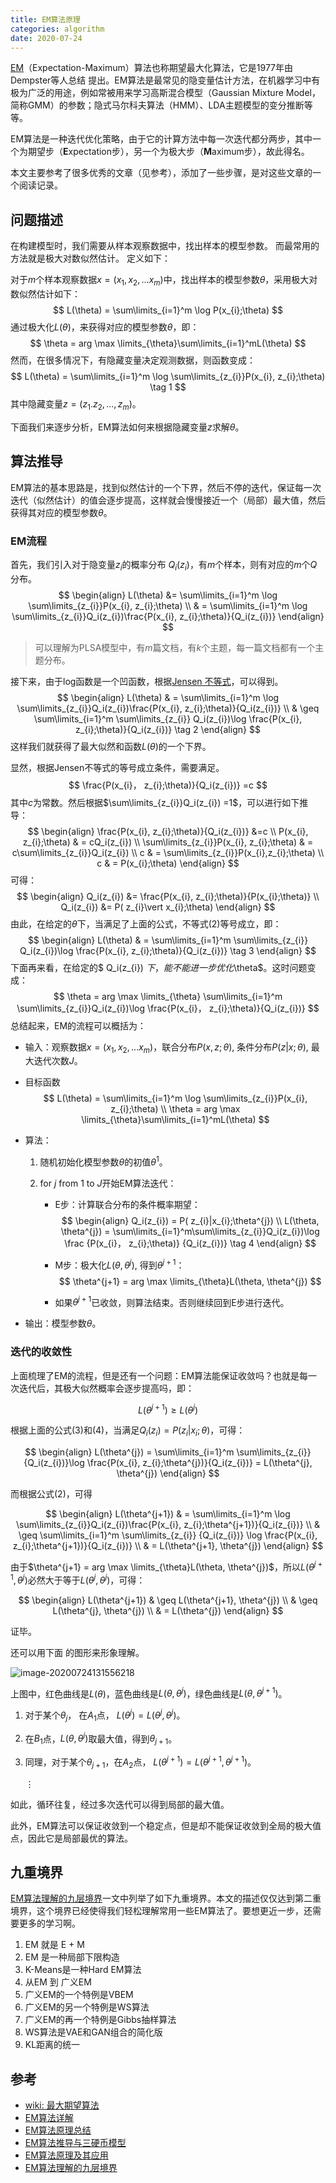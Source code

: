 ```yaml
---
title: EM算法原理
categories: algorithm
date: 2020-07-24
---
```


[EM](https://zh.wikipedia.org/wiki/%E6%9C%80%E5%A4%A7%E6%9C%9F%E6%9C%9B%E7%AE%97%E6%B3%95)（Expectation-Maximum）算法也称期望最大化算法，它是1977年由Dempster等人总结 提出。EM算法是最常见的隐变量估计方法，在机器学习中有极为广泛的用途，例如常被用来学习高斯混合模型（Gaussian Mixture Model，简称GMM）的参数；隐式马尔科夫算法（HMM）、LDA主题模型的变分推断等等。

EM算法是一种迭代优化策略，由于它的计算方法中每一次迭代都分两步，其中一个为期望步（**E**xpectation步），另一个为极大步（**M**aximum步），故此得名。

本文主要参考了很多优秀的文章（见参考），添加了一些步骤，是对这些文章的一个阅读记录。

## 问题描述

在构建模型时，我们需要从样本观察数据中，找出样本的模型参数。 而最常用的方法就是极大对数似然估计。 定义如下：

对于$m$个样本观察数据$x=(x_1,x_2,...x_m)$中，找出样本的模型参数$\theta$，采用极大对数似然估计如下：
$$
L(\theta) = \sum\limits_{i=1}^m \log P(x_{i};\theta)
$$
通过极大化$L(\theta)$，来获得对应的模型参数$\theta$，即：
$$
\theta = arg \max \limits_{\theta}\sum\limits_{i=1}^mL(\theta)
$$
然而，在很多情况下，有隐藏变量决定观测数据，则函数变成：
$$
L(\theta) = \sum\limits_{i=1}^m \log \sum\limits_{z_{i}}P(x_{i}, z_{i};\theta) \tag 1
$$
其中隐藏变量$z=(z_1. z_2,...,z_m)$。

下面我们来逐步分析，EM算法如何来根据隐藏变量$z$求解$\theta$。

## 算法推导

EM算法的基本思路是，找到似然估计的一个下界，然后不停的迭代，保证每一次迭代（似然估计）的值会逐步提高，这样就会慢慢接近一个（局部）最大值，然后获得其对应的模型参数$\theta$。

### EM流程

首先，我们引入对于隐变量$z_{i}$的概率分布 $Q_i(z_{i})$，有$m$个样本，则有对应的$m$个$Q$分布。
$$
\begin{align}
L(\theta) &= \sum\limits_{i=1}^m \log \sum\limits_{z_{i}}P(x_{i}, z_{i};\theta)
\\ &
=  \sum\limits_{i=1}^m \log \sum\limits_{z_{i}}Q_i(z_{i})\frac{P(x_{i}, z_{i};\theta)}{Q_i(z_{i})} 
\end{align}
$$
> 可以理解为PLSA模型中，有$m$篇文档，有$k$个主题，每一篇文档都有一个主题分布。

接下来，由于log函数是一个凹函数，根据[Jensen 不等式](https://eipi10.cn/mathematics/2020/07/14/jensen/)，可以得到。
$$
\begin{align}
L(\theta)  &
=  \sum\limits_{i=1}^m \log \sum\limits_{z_{i}}Q_i(z_{i})\frac{P(x_{i}, z_{i};\theta)}{Q_i(z_{i})} 
\\ & 
\geq \sum\limits_{i=1}^m  \sum\limits_{z_{i}} Q_i(z_{i})\log \frac{P(x_{i}, z_{i};\theta)}{Q_i(z_{i})}  \tag 2
\end{align}
$$
这样我们就获得了最大似然和函数$L(\theta)$的一个下界。

显然，根据Jensen不等式的等号成立条件，需要满足。
$$
\frac{P(x_{i}， z_{i};\theta)}{Q_i(z_{i})} =c
$$
其中$c$为常数。然后根据$\sum\limits_{z_{i}}Q_i(z_{i}) =1$，可以进行如下推导：
$$
\begin{align}
\frac{P(x_{i}, z_{i};\theta)}{Q_i(z_{i})} &=c 
\\ P(x_{i}, z_{i};\theta) & = cQ_i(z_{i})
\\ \sum\limits_{z_{i}}P(x_{i}, z_{i};\theta) & = c\sum\limits_{z_{i}}Q_i(z_{i})
\\ c  & = \sum\limits_{z_{i}}P(x_{i},z_{i};\theta)
\\ c  & =  P(x_{i};\theta)
\end{align}
$$
可得：
$$
\begin{align}
Q_i(z_{i})   &=  \frac{P(x_{i}, z_{i};\theta)}{P(x_{i};\theta)} 
\\ Q_i(z_{i})  &= P( z_{i}\vert x_{i};\theta) 
\end{align}
$$
由此，在给定的$\theta$下，当满足了上面的公式，不等式$(2)$等号成立，即：
$$
\begin{align}
L(\theta)  &
=  \sum\limits_{i=1}^m  \sum\limits_{z_{i}} Q_i(z_{i})\log \frac{P(x_{i}, z_{i};\theta)}{Q_i(z_{i})} \tag 3
\end{align}
$$
下面再来看，在给定的$ Q_i(z_{i}) $下，能不能进一步优化$\theta$。这时问题变成：
$$
\theta = arg \max \limits_{\theta} \sum\limits_{i=1}^m \sum\limits_{z_{i}}Q_i(z_{i})\log \frac{P(x_{i}， z_{i};\theta)}{Q_i(z_{i})}
$$
总结起来，EM的流程可以概括为：

- 输入：观察数据$x=(x_1,x_2,...x_m)$，联合分布$P(x,z;θ)$, 条件分布$P(z\vert x;θ)$, 最大迭代次数$J$。

- 目标函数
    $$
    L(\theta) = \sum\limits_{i=1}^m \log \sum\limits_{z_{i}}P(x_{i}, z_{i};\theta) 
    \\ \theta = arg \max \limits_{\theta}\sum\limits_{i=1}^mL(\theta)
    $$

- 算法：

    1. 随机初始化模型参数$\theta$的初值$\theta^1$。

    2. for $j$  from $1$ to $J$开始EM算法迭代：

       - E步：计算联合分布的条件概率期望：
         $$
         \begin{align}
         Q_i(z_{i}) = P( z_{i}|x_{i};\theta^{j})
         \\ L(\theta, \theta^{j}) = \sum\limits_{i=1}^m\sum\limits_{z_{i}}Q_i(z_{i})\log \frac {P(x_{i}， z_{i};\theta)} {Q_i(z_{i})} \tag 4
    \end{align}
         $$
         
       - M步：极大化$L(\theta, \theta^{j})$, 得到$\theta^{j+1}$：
         $$
         \theta^{j+1} = arg \max \limits_{\theta}L(\theta, \theta^{j})
         $$
       
       - 如果$\theta^{j+1}$已收敛，则算法结束。否则继续回到E步进行迭代。

- 输出：模型参数$\theta$。

### 迭代的收敛性

上面梳理了EM的流程，但是还有一个问题：EM算法能保证收敛吗？也就是每一次迭代后，其极大似然概率会逐步提高吗，即：

$$
L(\theta^{j+1}) \geq L(\theta^{j})
$$

根据上面的公式$(3)$和$(4)$，当满足$Q_i(z_{i})=P( z_{i}\vert x_{i};\theta)$，可得：

$$
\begin{align}
L(\theta^{j})  
=  \sum\limits_{i=1}^m  \sum\limits_{z_{i}} {Q_i(z_{i})}\log \frac{P(x_{i}, z_{i};\theta^{j})}{Q_i(z_{i})}  = L(\theta^{j}, \theta^{j})
\end{align}
$$

而根据公式$(2)$，可得

$$
\begin{align}
L(\theta^{j+1}) & =  \sum\limits_{i=1}^m \log \sum\limits_{z_{i}}Q_i(z_{i})\frac{P(x_{i}, z_{i};\theta^{j+1})}{Q_i(z_{i})} 
\\  & \geq \sum\limits_{i=1}^m  \sum\limits_{z_{i}} {Q_i(z_{i})} \log \frac{P(x_{i}, z_{i};\theta^{j+1})}{Q_i(z_{i})} 
\\  & = L(\theta^{j+1}, \theta^{j})
\end{align}
$$

由于$\theta^{j+1} = arg \max \limits_{\theta}L(\theta, \theta^{j})$，所以$L(\theta^{j+1}, \theta^{j})$必然大于等于$L(\theta^{j}, \theta^{j})$，可得：

$$
\begin{align}
L(\theta^{j+1})  & \geq L(\theta^{j+1}, \theta^{j})
\\ & \geq L(\theta^{j}, \theta^{j})
\\ & = L(\theta^{j})
\end{align}
$$

证毕。

还可以用下面 的图形来形象理解。

![image-20200724131556218](images/image-20200724131556218.png)

上图中，红色曲线是$L(\theta)$，蓝色曲线是$L(\theta, \theta^{j})$，绿色曲线是$L(\theta, \theta^{j+1})$。

1. 对于某个$\theta_{j}$， 在$A_1$点， $L(\theta^{j}) = L(\theta^{j}, \theta^{j})$。

2. 在$B_1$点，$L(\theta, \theta^{j})$取最大值，得到$\theta_{j+1}$。

3. 同理，对于某个$\theta_{j+1}$，在$A_2$点， $L(\theta^{j+1}) = L(\theta^{j+1}, \theta^{j+1})$。

   $\vdots$

如此，循环往复，经过多次迭代可以得到局部的最大值。

此外，EM算法可以保证收敛到一个稳定点，但是却不能保证收敛到全局的极大值点，因此它是局部最优的算法。

## 九重境界

[EM算法理解的九层境界](https://www.zhihu.com/question/40797593/answer/275171156)一文中列举了如下九重境界。本文的描述仅仅达到第二重境界，这个境界已经使得我们轻松理解常用一些EM算法了。要想更近一步，还需要更多的学习啊。

1. EM 就是 E + M
2. EM 是一种局部下限构造
3. K-Means是一种Hard EM算法
4. 从EM 到 广义EM
5. 广义EM的一个特例是VBEM
6. 广义EM的另一个特例是WS算法
7. 广义EM的再一个特例是Gibbs抽样算法
8. WS算法是VAE和GAN组合的简化版
9. KL距离的统一

## 参考

- [wiki: 最大期望算法](https://zh.wikipedia.org/wiki/%E6%9C%80%E5%A4%A7%E6%9C%9F%E6%9C%9B%E7%AE%97%E6%B3%95)
- [EM算法详解](https://zhuanlan.zhihu.com/p/40991784)
- [EM算法原理总结](https://www.cnblogs.com/pinard/p/6912636.html)
- [EM算法推导与三硬币模型](https://galaxychen.github.io/2019/07/22/em-and-three-coins/)
- [EM算法原理及其应用](https://vividfree.github.io/docs/2016-08-19-introduction-about-EM-algorithm-doc1.pdf)
- [EM算法理解的九层境界](https://www.zhihu.com/question/40797593/answer/275171156)

